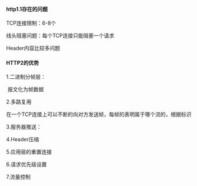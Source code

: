 #### http1.1存在的问题

TCP连接限制：6-8个

线头阻塞问题：每个TCP连接只能阻塞一个请求

Header内容比较多问题

#### HTTP2的优势

1.二进制分帧层：

​	报文化为帧数据

2.多路复用

​	在一个TCP连接上可以不断的向对方发送帧，每帧的表明属于哪个流的，根据标识

3.服务器推送：

4.Header压缩

5.应用层的重置连接

6.请求优先级设置

7.流量控制

